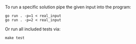 To run a specific solution pipe the given input into the program:
```shell
go run . -p=1 < real_input
go run . -p=2 < real_input
```

Or run all included tests via:
```shell
make test
```
